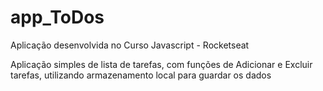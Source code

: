 # app_ToDos
Aplicação desenvolvida no Curso Javascript - Rocketseat

Aplicação simples de lista de tarefas, com funções de Adicionar e Excluir tarefas, utilizando armazenamento local para guardar os dados
